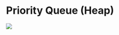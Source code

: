 # Priority Queue (Heap)

![](https://github.com/kajj8808/kmu-data-structure-couse/assets/71279997/61839a7e-a113-4844-b5e8-c225815222a7)
